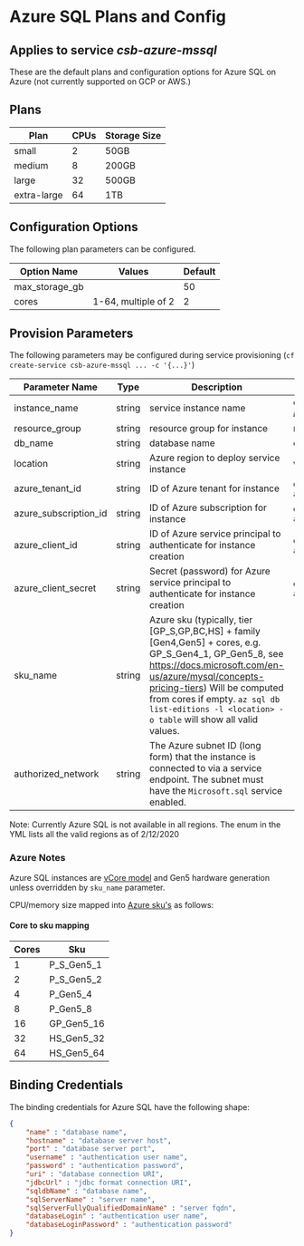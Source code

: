 # Azure SQL Plans and Config

## Applies to service *csb-azure-mssql*

These are the default plans and configuration options for Azure SQL on Azure (not currently supported on GCP or AWS.)

## Plans

| Plan       | CPUs | Storage Size |
|------------|------|--------------|
| small       | 2    | 50GB         |
| medium      | 8    | 200GB        |
| large       | 32   | 500GB        |
| extra-large | 64   | 1TB          |

## Configuration Options

The following plan parameters can be configured.

| Option Name | Values              | Default |
|-------------|---------------------|---------|
| max_storage_gb  |            | 50      |
| cores       | 1-64, multiple of 2 | 2       |


## Provision Parameters

The following parameters may be configured during service provisioning (`cf create-service csb-azure-mssql ... -c '{...}'`)

| Parameter Name | Type | Description | Default  |
|----------------|------|-------------|----------|
| instance_name  |string| service instance name | csb-azsql-*instance_id* |
| resource_group |string| resource group for instance | rg-*instance_name* |
| db_name        |string| database name | csb-db |
| location       |string| Azure region to deploy service instance | westus |
| azure_tenant_id | string | ID of Azure tenant for instance | config file value `azure.tenant_id` |
| azure_subscription_id | string | ID of Azure subscription for instance | config file value `azure.subscription_id` |
| azure_client_id | string | ID of Azure service principal to authenticate for instance creation | config file value `azure.client_id` |
| azure_client_secret | string | Secret (password) for Azure service principal to authenticate for instance creation | config file value `azure.client_secret` |
| sku_name | string | Azure sku (typically, tier [GP_S,GP,BC,HS] + family [Gen4,Gen5] + cores, e.g. GP_S_Gen4_1, GP_Gen5_8, see https://docs.microsoft.com/en-us/azure/mysql/concepts-pricing-tiers) Will be computed from cores if empty. `az sql db list-editions -l <location> -o table` will show all valid values. | |
| authorized_network | string | The Azure subnet ID (long form) that the instance is connected to via a service endpoint. The subnet must have the `Microsoft.sql` service enabled. | |

Note: Currently Azure SQL is not available in all regions. The enum in the YML lists all the valid regions as of 2/12/2020

### Azure Notes

Azure SQL instances are [vCore model](https://docs.microsoft.com/en-us/azure/sql-database/sql-database-service-tiers-vcore?tabs=azure-portal) and Gen5 hardware generation 
unless overridden by `sku_name` parameter.

CPU/memory size mapped into [Azure sku's](https://docs.microsoft.com/en-us/azure/sql-database/sql-database-vcore-resource-limits-single-databases) as follows:  

#### Core to sku mapping

| Cores | Sku |
|-------|-----|
| 1  | P_S_Gen5_1 |
| 2  | P_S_Gen5_2 |
| 4  | P_Gen5_4   |
| 8  | P_Gen5_8   |
| 16 | GP_Gen5_16 |
| 32 | HS_Gen5_32 |
| 64 | HS_Gen5_64 |

## Binding Credentials

The binding credentials for Azure SQL have the following shape:

```json
{
    "name" : "database name",
    "hostname" : "database server host",
    "port" : "database server port",
    "username" : "authentication user name",
    "password" : "authentication password",
    "uri" : "database connection URI",
    "jdbcUrl" : "jdbc format connection URI",
    "sqldbName" : "database name",
    "sqlServerName" : "server name",
    "sqlServerFullyQualifiedDomainName" : "server fqdn",
    "databaseLogin" : "authentication user name",
    "databaseLoginPassword" : "authentication password"
}
```



